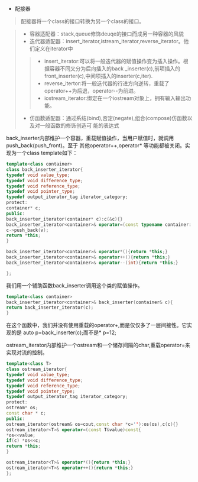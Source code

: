 + 配接器

> 配接器将一个class的接口转换为另一个class的接口。

> + 容器适配器：stack,queue修饰deuqe的接口而成另一种容器的风貌
> + 迭代器适配器：insert_iterator,istream_iterator,reverse_iterator。他们定义在iterator中
>> + insert_iterator:可以将一般迭代器的赋值操作变为插入操作。根据容器不同又分为后向插入的back
_inserter(c),前项插入的front_inserter(c),中间项插入的inserter(c,iter).
>> + reverse_itertor:将一般迭代器的行进方向逆转，重载了operator++为后退，operator--为前进。
>> + iostream_iterator:绑定在一个iostream对象上，拥有输入输出功能。
> + 仿函数适配器：通过系结(bind),否定(negate),组合(compose)仿函数以及对一般函数的修饰创造可
能的表达式

back_inserter内部维护一个容器，重载赋值操作，当用户赋值时，就调用push_back(push_front)。至于
其他operator++,operator* 等功能都被关闭。实现为一个class template如下：
```c++
template<class container>
class back_inserter_iterator{
typedef void value_type;
typedef void difference_type;
typedef void reference_type;
typedef void pointer_type;
typedef output_iterator_tag iterator_category;
protect:
container* c;
public:
back_inserter_iterator(container* c):c(&c){}
back_inserter_iterator<container>& operator=(const typename container::value_type& v){
c->push_back(v);
return *this;
}

back_inserter_iterator<container>& operator*(){return *this;}
back_inserter_iterator<container>& operator++(){return *this;}
back_inserter_iterator<container>& operator--(int){return *this;}

};
```
我们用一个辅助函数back_inserter调用这个类的赋值操作。
```c++
template<class container>
back_inserter_iterator<container>& back_inserter(container& c){
return back_inserter_iterator(c);
}
```

在这个函数中，我们并没有使用重载的operator+,而是仅仅多了一层间接性。它实现的是
auto p=back_inserter(c);而不是* p=12;

ostream_iterator内部维护一个ostream和一个储存间隔的char,重载operator=来实现对流的控制。

```c++
template<class T>
class ostream_iterator{
typedef void value_type;
typedef void difference_type;
typedef void reference_type;
typedef void pointer_type;
typedef output_iterator_tag iterator_category;
protect:
ostream* os;
const char * c;
public:
ostream_iterator(ostream& os=cout,const char *c=''):os(os),c(c){}
ostream_iterator<T>& operator=(const T&value)const{
*os<<value;
if(c) *os<<c;
return *this;
}

ostream_iterator<T>& operator*(){return *this;}
ostream_iterator<T>& operator++(){return *this;}
};
```
